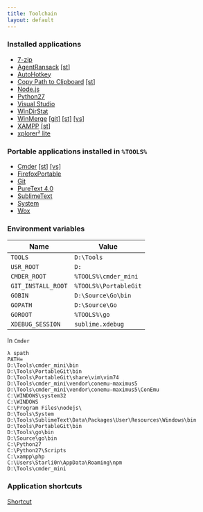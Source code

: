 ```yaml
---
title: Toolchain
layout: default
---
```


### Installed applications

* [7-zip](http://www.7-zip.org)
* [AgentRansack](https://www.mythicsoft.com/agentransack) [[st]](https://github.com/Starli0n/SublimeAgentRansack)
* [AutoHotkey](https://autohotkey.com)
* [Copy Path to Clipboard](http://stefan.bertels.org/en/clipboardpath) [[st]](https://github.com/Starli0n/SublimeUser#add-copy-path-to-clipboard-feature-to-the-right-click-context-menu)
* [Node.js](https://nodejs.org)
* [Python27](https://www.python.org)
* [Visual Studio](VisualStudio)
* [WinDirStat](https://windirstat.info)
* [WinMerge](http://winmerge.org) [[git]](https://github.com/Starli0n/SublimeUser/blob/master/Resources/Windows/HOME/.gitconfig) [[st]](https://github.com/Starli0n/SublimeUser#configure-filediff-command-1) [[vs]](https://starli0n.github.io/ToolChain/VisualStudio)
* [XAMPP](https://www.apachefriends.org) [[st]](https://github.com/Starli0n/SublimeUser#win-install-xdebug-with-xampp)
* [xplorer² lite](http://zabkat.com/x2lite.htm)


### Portable applications installed in `%TOOLS%`

* [Cmder](Cmder) [[st]](https://github.com/Starli0n/SublimeCmder) [[vs]](https://starli0n.github.io/ToolChain/VisualStudio)
* [FirefoxPortable](Firefox)
* [Git](https://git-scm.com)
* [PureText 4.0](http://stevemiller.net/puretext)
* [SublimeText](https://github.com/Starli0n/SublimeUser)
* [System](System)
* [Wox](Wox)


### Environment variables

Name | Value
-----|-------
`TOOLS` | `D:\Tools`
`USR_ROOT` | `D:`
`CMDER_ROOT` | `%TOOLS%\cmder_mini`
`GIT_INSTALL_ROOT` | `%TOOLS%\PortableGit`
`GOBIN` | `D:\Source\Go\bin`
`GOPATH` | `D:\Source\Go`
`GOROOT` | `%TOOLS%\go`
`XDEBUG_SESSION` | `sublime.xdebug`


In `Cmder`

````
λ spath
PATH=
D:\Tools\cmder_mini\bin
D:\Tools\PortableGit\bin
D:\Tools\PortableGit\share\vim\vim74
D:\Tools\cmder_mini\vendor\conemu-maximus5
D:\Tools\cmder_mini\vendor\conemu-maximus5\ConEmu
C:\WINDOWS\system32
C:\WINDOWS
C:\Program Files\nodejs\
D:\Tools\System
D:\Tools\SublimeText\Data\Packages\User\Resources\Windows\bin
D:\Tools\PortableGit\bin
D:\Tools\go\bin
D:\Source\go\bin
C:\Python27
C:\Python27\Scripts
C:\xampp\php
C:\Users\Starli0n\AppData\Roaming\npm
D:\Tools\cmder_mini
````


### Application shortcuts

[Shortcut](shortcut.html)

